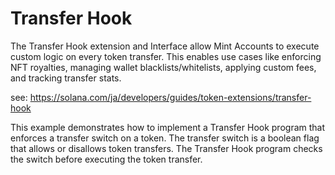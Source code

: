 # Transfer Hook
The Transfer Hook extension and Interface allow Mint Accounts to execute custom logic on every token transfer. This enables use cases like enforcing NFT royalties, managing wallet blacklists/whitelists, applying custom fees, and tracking transfer stats. 

see: https://solana.com/ja/developers/guides/token-extensions/transfer-hook

This example demonstrates how to implement a Transfer Hook program that enforces a transfer switch on a token. The transfer switch is a boolean flag that allows or disallows token transfers. The Transfer Hook program checks the switch before executing the token transfer.

